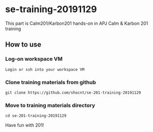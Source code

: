 # se-training-20191129
This part is Calm201/Karbon201 hands-on in APJ Calm &amp; Karbon 201 training

## How to use
### Log-on workspace VM 
```
Login or ssh into your workspace VM
```

### Clone training materials from github
```
git clone https://github.com/shocnt/se-201-training-20191129
```

### Move to training materials directory
```
cd se-201-training-20191129
```

Have fun with 201!
